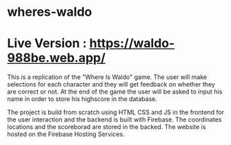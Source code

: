 # wheres-waldo
# Live Version : https://waldo-988be.web.app/</br>
This is a replication of the "Where Is Waldo" game.
The user will make selections for each character and they will get feedback on whether they are correct or not.
At the end of the game the user will be asked to input his name in order to store his highscore in the database.

The project is build from scratch using HTML CSS and JS in the frontend for the user interaction and the backend is built with Firebase.
The coordinates locations and the scoreborad are stored in the backed. The website is hosted on the Firebase Hosting Services.
